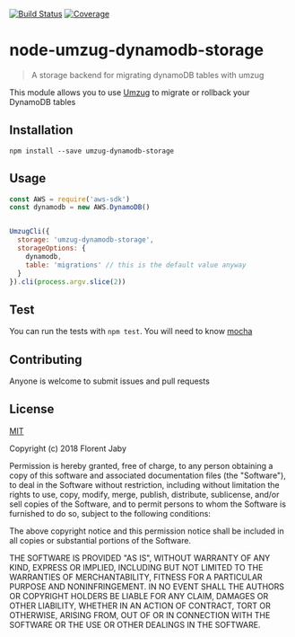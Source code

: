 [![Build Status][travis-image]][travis-url] [![Coverage][coveralls-image]][coveralls-url]

node-umzug-dynamodb-storage
==================

> A storage backend for migrating dynamoDB tables with umzug

This module allows you to use [Umzug][umzug-url] to migrate or rollback your DynamoDB tables

Installation
------------

    npm install --save umzug-dynamodb-storage

Usage
-----

```javascript
const AWS = require('aws-sdk')
const dynamodb = new AWS.DynamoDB()


UmzugCli({
  storage: 'umzug-dynamodb-storage',
  storageOptions: {
    dynamodb,
    table: 'migrations' // this is the default value anyway
  }
}).cli(process.argv.slice(2))

```

Test
----

You can run the tests with `npm test`. You will need to know [mocha][mocha-url]

Contributing
------------

Anyone is welcome to submit issues and pull requests


License
-------

[MIT](http://opensource.org/licenses/MIT)

Copyright (c) 2018 Florent Jaby

Permission is hereby granted, free of charge, to any person obtaining a copy of this software and associated documentation files (the "Software"), to deal in the Software without restriction, including without limitation the rights to use, copy, modify, merge, publish, distribute, sublicense, and/or sell copies of the Software, and to permit persons to whom the Software is furnished to do so, subject to the following conditions:

The above copyright notice and this permission notice shall be included in all copies or substantial portions of the Software.

THE SOFTWARE IS PROVIDED "AS IS", WITHOUT WARRANTY OF ANY KIND, EXPRESS OR IMPLIED, INCLUDING BUT NOT LIMITED TO THE WARRANTIES OF MERCHANTABILITY, FITNESS FOR A PARTICULAR PURPOSE AND NONINFRINGEMENT. IN NO EVENT SHALL THE AUTHORS OR COPYRIGHT HOLDERS BE LIABLE FOR ANY CLAIM, DAMAGES OR OTHER LIABILITY, WHETHER IN AN ACTION OF CONTRACT, TORT OR OTHERWISE, ARISING FROM, OUT OF OR IN CONNECTION WITH THE SOFTWARE OR THE USE OR OTHER DEALINGS IN THE SOFTWARE.


[travis-image]: http://img.shields.io/travis/Floby/node-umzug-dynamodb-storage/master.svg?style=flat
[travis-url]: https://travis-ci.org/Floby/node-umzug-dynamodb-storage
[coveralls-image]: http://img.shields.io/coveralls/Floby/node-umzug-dynamodb-storage/master.svg?style=flat
[coveralls-url]: https://coveralls.io/r/Floby/node-umzug-dynamodb-storage
[mocha-url]: https://github.com/visionmedia/mocha
[umzug-url]: https://github.com/sequelize/umzug

